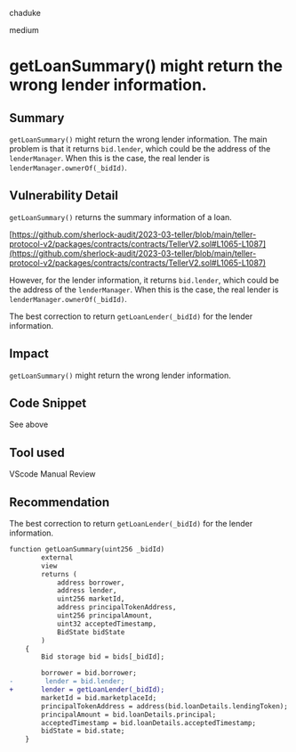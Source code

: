 chaduke

medium

# getLoanSummary() might return the wrong lender information.

## Summary
``getLoanSummary()`` might return the wrong lender information. The main problem is that it returns ``bid.lender``, which could be the address of the ``lenderManager``. When this is the case, the real lender is  ``lenderManager.ownerOf(_bidId)``. 

## Vulnerability Detail
``getLoanSummary()`` returns the summary information of a loan.

[https://github.com/sherlock-audit/2023-03-teller/blob/main/teller-protocol-v2/packages/contracts/contracts/TellerV2.sol#L1065-L1087](https://github.com/sherlock-audit/2023-03-teller/blob/main/teller-protocol-v2/packages/contracts/contracts/TellerV2.sol#L1065-L1087)

However, for the lender information,  it returns ``bid.lender``, which could be the address of the ``lenderManager``. When this is the case, the real lender is  ``lenderManager.ownerOf(_bidId)``. 

The best correction to return ``getLoanLender(_bidId)`` for the lender information. 

## Impact
``getLoanSummary()`` might return the wrong lender information.

## Code Snippet
See above

## Tool used
VScode
Manual Review

## Recommendation
The best correction to return ``getLoanLender(_bidId)`` for the lender information. 
```diff
function getLoanSummary(uint256 _bidId)
        external
        view
        returns (
            address borrower,
            address lender,
            uint256 marketId,
            address principalTokenAddress,
            uint256 principalAmount,
            uint32 acceptedTimestamp,
            BidState bidState
        )
    {
        Bid storage bid = bids[_bidId];

        borrower = bid.borrower;
-        lender = bid.lender;
+       lender = getLoanLender(_bidId);
        marketId = bid.marketplaceId;
        principalTokenAddress = address(bid.loanDetails.lendingToken);
        principalAmount = bid.loanDetails.principal;
        acceptedTimestamp = bid.loanDetails.acceptedTimestamp;
        bidState = bid.state;
    }
```
